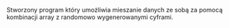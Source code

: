 Stworzony program który umożliwia mieszanie danych ze sobą za pomocą kombinacji array z randomowo wygenerowanymi cyframi.
